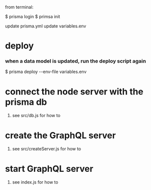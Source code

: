 from terminal:

$ prisma login
$ primsa init

update prisma.yml
update variables.env

# deploy
### when a data model is updated, run the deploy script again
$ prisma deploy --env-file variables.env

# connect the node server with the prisma db
1. see src/db.js for how to

# create the GraphQL server
1. see src/createServer.js for how to

# start GraphQL server 
1. see index.js for how to
